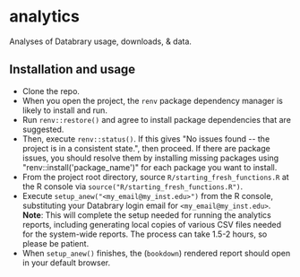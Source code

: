 # analytics

Analyses of Databrary usage, downloads, & data.

## Installation and usage

- Clone the repo.
- When you open the project, the `renv` package dependency manager is likely to install and run.
- Run `renv::restore()` and agree to install package dependencies that are suggested.
- Then, execute `renv::status()`. If this gives "No issues found -- the project is in a consistent state.", then proceed. If there are package issues, you should resolve them by installing missing packages using "renv::install('package_name')" for each package you want to install.
- From the project root directory, source `R/starting_fresh_functions.R` at the R console via `source("R/starting_fresh_functions.R")`.
- Execute `setup_anew("<my_email@my_inst.edu>")` from the R console, substituting your Databrary login email for `<my_email@my_inst.edu>`. **Note**: This will complete the setup needed for running the analytics reports, including generating local copies of various CSV files needed for the 
system-wide reports. The process can take 1.5-2 hours, so please be patient.
- When `setup_anew()` finishes, the (`bookdown`) rendered report should open in your default browser.
